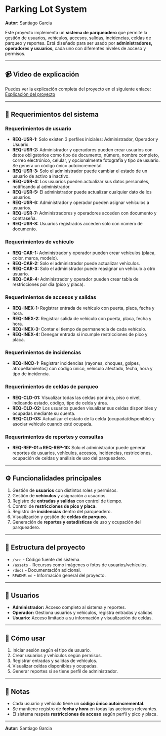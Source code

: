 # Parking Lot System

**Autor:** Santiago Garcia

Este proyecto implementa un **sistema de parqueadero** que permite la gestión de usuarios, vehículos, accesos, salidas, incidencias, celdas de parqueo y reportes. Está diseñado para ser usado por **administradores, operadores y usuarios**, cada uno con diferentes niveles de acceso y permisos.

---

## 📹 Video de explicación
Puedes ver la explicación completa del proyecto en el siguiente enlace:  
[Explicación del proyecto](https://youtu.be/2d6LzAxyM3E)

---

## 📝 Requerimientos del sistema

### Requerimientos de usuario
- **REQ-USR-1:** Solo existen 3 perfiles iniciales: Administrador, Operador y Usuario.
- **REQ-USR-2:** Administrador y operadores pueden crear usuarios con datos obligatorios como tipo de documento, número, nombre completo, correo electrónico, celular, y opcionalmente fotografía y tipo de usuario. Se genera un código único autoincremental.
- **REQ-USR-3:** Solo el administrador puede cambiar el estado de un usuario de activo a inactivo.
- **REQ-USR-4:** Los usuarios pueden actualizar sus datos personales, notificando al administrador.
- **REQ-USR-5:** El administrador puede actualizar cualquier dato de los usuarios.
- **REQ-USR-6:** Administrador y operador pueden asignar vehículos a usuarios.
- **REQ-USR-7:** Administradores y operadores acceden con documento y contraseña.
- **REQ-USR-8:** Usuarios registrados acceden solo con número de documento.

### Requerimientos de vehículo
- **REQ-CAR-1:** Administrador y operador pueden crear vehículos (placa, color, marca, modelo).
- **REQ-CAR-2:** Solo el administrador puede actualizar vehículos.
- **REQ-CAR-3:** Solo el administrador puede reasignar un vehículo a otro usuario.
- **REQ-CAR-4:** Administrador y operador pueden crear tabla de restricciones por día (pico y placa).

### Requerimientos de accesos y salidas
- **REQ-INEX-1:** Registrar entrada de vehículo con puerta, placa, fecha y hora.
- **REQ-INEX-2:** Registrar salida de vehículo con puerta, placa, fecha y hora.
- **REQ-INEX-3:** Contar el tiempo de permanencia de cada vehículo.
- **REQ-INEX-4:** Denegar entrada si incumple restricciones de pico y placa.

### Requerimientos de incidencias
- **REQ-INCD-1:** Registrar incidencias (rayones, choques, golpes, atropellamientos) con código único, vehículo afectado, fecha, hora y tipo de incidencia.

### Requerimientos de celdas de parqueo
- **REQ-CLD-01:** Visualizar todas las celdas por área, piso o nivel, indicando estado, código, tipo de celda y área.
- **REQ-CLD-02:** Los usuarios pueden visualizar sus celdas disponibles y ocupadas mediante su cuenta.
- **REQ-CLD-03:** Actualizar el estado de la celda (ocupada/disponible) y asociar vehículo cuando esté ocupada.

### Requerimientos de reportes y consultas
- **REQ-REP-01 a REQ-REP-10:** Solo el administrador puede generar reportes de usuarios, vehículos, accesos, incidencias, restricciones, ocupación de celdas y análisis de uso del parqueadero.

---

## ⚙️ Funcionalidades principales
1. Gestión de **usuarios** con distintos roles y permisos.
2. Gestión de **vehículos** y asignación a usuarios.
3. Registro de **entradas y salidas** con control de tiempo.
4. Control de **restricciones de pico y placa**.
5. Registro de **incidencias** dentro del parqueadero.
6. Visualización y gestión de **celdas de parqueo**.
7. Generación de **reportes y estadísticas** de uso y ocupación del parqueadero.

---

## 📁 Estructura del proyecto
- `/src` - Código fuente del sistema.
- `/assets` - Recursos como imágenes o fotos de usuarios/vehículos.
- `/docs` - Documentación adicional.
- `README.md` - Información general del proyecto.

---

## 👥 Usuarios
- **Administrador:** Acceso completo al sistema y reportes.
- **Operador:** Gestiona usuarios y vehículos, registra entradas y salidas.
- **Usuario:** Acceso limitado a su información y visualización de celdas.

---

## 🚀 Cómo usar
1. Iniciar sesión según el tipo de usuario.
2. Crear usuarios y vehículos según permisos.
3. Registrar entradas y salidas de vehículos.
4. Visualizar celdas disponibles y ocupadas.
5. Generar reportes si se tiene perfil de administrador.

---

## 📌 Notas
- Cada usuario y vehículo tiene un **código único autoincremental**.
- Se mantiene registro de **fecha y hora** en todas las acciones relevantes.
- El sistema respeta **restricciones de acceso** según perfil y pico y placa.

---

**Autor:** Santiago Garcia
